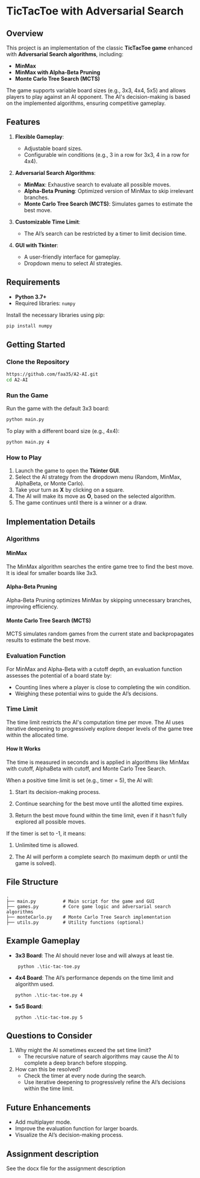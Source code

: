 # TicTacToe with Adversarial Search

## Overview

This project is an implementation of the classic **TicTacToe game** enhanced with **Adversarial Search algorithms**, including:

- **MinMax**
- **MinMax with Alpha-Beta Pruning**
- **Monte Carlo Tree Search (MCTS)**

The game supports variable board sizes (e.g., 3x3, 4x4, 5x5) and allows players to play against an AI opponent. The AI's decision-making is based on the implemented algorithms, ensuring competitive gameplay.

## Features

1. **Flexible Gameplay**:

   - Adjustable board sizes.
   - Configurable win conditions (e.g., 3 in a row for 3x3, 4 in a row for 4x4).

2. **Adversarial Search Algorithms**:

   - **MinMax**: Exhaustive search to evaluate all possible moves.
   - **Alpha-Beta Pruning**: Optimized version of MinMax to skip irrelevant branches.
   - **Monte Carlo Tree Search (MCTS)**: Simulates games to estimate the best move.

3. **Customizable Time Limit**:

   - The AI’s search can be restricted by a timer to limit decision time.

4. **GUI with Tkinter**:

   - A user-friendly interface for gameplay.
   - Dropdown menu to select AI strategies.

## Requirements

- **Python 3.7+**
- Required libraries: `numpy`

Install the necessary libraries using pip:

```bash
pip install numpy
```

## Getting Started

### Clone the Repository

```bash
https://github.com/faa35/A2-AI.git
cd A2-AI
```

### Run the Game

Run the game with the default 3x3 board:

```bash
python main.py
```

To play with a different board size (e.g., 4x4):

```bash
python main.py 4
```

### How to Play

1. Launch the game to open the **Tkinter GUI**.
2. Select the AI strategy from the dropdown menu (Random, MinMax, AlphaBeta, or Monte Carlo).
3. Take your turn as **X** by clicking on a square.
4. The AI will make its move as **O**, based on the selected algorithm.
5. The game continues until there is a winner or a draw.

## Implementation Details

### Algorithms

#### MinMax

The MinMax algorithm searches the entire game tree to find the best move. It is ideal for smaller boards like 3x3.

#### Alpha-Beta Pruning

Alpha-Beta Pruning optimizes MinMax by skipping unnecessary branches, improving efficiency.

#### Monte Carlo Tree Search (MCTS)

MCTS simulates random games from the current state and backpropagates results to estimate the best move.

### Evaluation Function

For MinMax and Alpha-Beta with a cutoff depth, an evaluation function assesses the potential of a board state by:

- Counting lines where a player is close to completing the win condition.
- Weighing these potential wins to guide the AI’s decisions.

### Time Limit

The time limit restricts the AI's computation time per move. The AI uses iterative deepening to progressively explore deeper levels of the game tree within the allocated time.

#### How It Works

The time is measured in seconds and is applied in algorithms like MinMax with cutoff, AlphaBeta with cutoff, and Monte Carlo Tree Search.

When a positive time limit is set (e.g., timer = 5), the AI will:

1. Start its decision-making process.

2. Continue searching for the best move until the allotted time expires.

3. Return the best move found within the time limit, even if it hasn't fully explored all possible moves.

If the timer is set to -1, it means:

1. Unlimited time is allowed.

2. The AI will perform a complete search (to maximum depth or until the game is solved).

## File Structure

```
.
├── main.py          # Main script for the game and GUI
├── games.py         # Core game logic and adversarial search algorithms
├── monteCarlo.py    # Monte Carlo Tree Search implementation
├── utils.py         # Utility functions (optional)
```

## Example Gameplay

- **3x3 Board**: The AI should never lose and will always at least tie.
  ```
   python .\tic-tac-toe.py
  ```
- **4x4 Board**: The AI’s performance depends on the time limit and algorithm used.
  ```
  python .\tic-tac-toe.py 4
  ```
- **5x5 Board**:
  ```
  python .\tic-tac-toe.py 5
  ```

## Questions to Consider

1. Why might the AI sometimes exceed the set time limit?
   - The recursive nature of search algorithms may cause the AI to complete a deep branch before stopping.
2. How can this be resolved?
   - Check the timer at every node during the search.
   - Use iterative deepening to progressively refine the AI’s decisions within the time limit.

## Future Enhancements

- Add multiplayer mode.
- Improve the evaluation function for larger boards.
- Visualize the AI’s decision-making process.

## Assignment description
See the docx file for the assignment description


